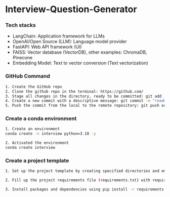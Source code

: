 # Interview-Question-Generator

### Tech stacks
* LangChain: Application framework for LLMs
* OpenAI/Open Source (LLM): Language model provider
* FastAPI: Web API framework (UI)
* FAISS: Vector database (VectorDB), other examples: ChromaDB, Pinecone  
* Embedding Model: Text to vector conversion (Text vectorization)

### GitHub Command
```bash
1. Create the GitHub repo
2. Clone the github repo in the terminal: https://github.com/
3. Stage all changes in the directory, ready to be committed: git add .
4. Create a new commit with a descriptive message: git commit -m "readme update"
5. Push the commit from the local to the remote repository: git push origin main

```

### Create a conda environment

```bash
1. Create an environment
conda create -n interview python=3.10 -y

2. Activated the environment
conda create interview

```

### Create a project template

```bash
1. Set up the project template by creating specified directories and empty files if they do not already exist, logging the actions taken.

2. Fill up the project requirements file (requirements.txt) with required packages and dependencies.

3. Install packages and dependencies using pip install -r requirements.txt.
  
```

